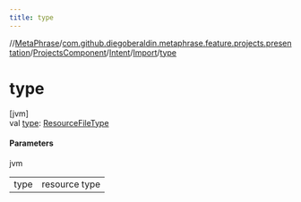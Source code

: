 ```yaml
---
title: type
---
```

//[MetaPhrase](../../../../../index.html)/[com.github.diegoberaldin.metaphrase.feature.projects.presentation](../../../index.html)/[ProjectsComponent](../../index.html)/[Intent](../index.html)/[Import](index.html)/[type](type.html)



# type



[jvm]\
val [type](type.html): [ResourceFileType](../../../../com.github.diegoberaldin.metaphrase.domain.project.data/-resource-file-type/index.html)



#### Parameters


jvm

| | |
|---|---|
| type | resource type |




